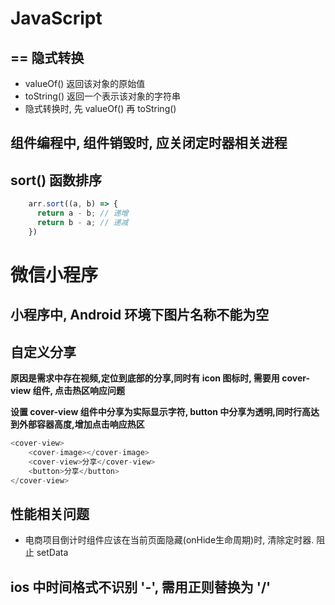 # JavaScript

## == 隐式转换

- valueOf() 返回该对象的原始值
- toString() 返回一个表示该对象的字符串
- 隐式转换时, 先 valueOf() 再 toString()

## 组件编程中, 组件销毁时, 应关闭定时器相关进程

## sort() 函数排序

```js
    arr.sort((a, b) => {
      return a - b; // 递增
      return b - a; // 递减
    })
```


# 微信小程序

## 小程序中, Android 环境下图片名称不能为空

## 自定义分享

**原因是需求中存在视频,定位到底部的分享,同时有 icon 图标时, 需要用 cover-view 组件, 点击热区响应问题**

**设置 cover-view 组件中分享为实际显示字符, button 中分享为透明,同时行高达到外部容器高度,增加点击响应热区**

```js
<cover-view>
    <cover-image></cover-image>
    <cover-view>分享</cover-view>
    <button>分享</button>
</cover-view>
```

## 性能相关问题

- 电商项目倒计时组件应该在当前页面隐藏(onHide生命周期)时, 清除定时器. 阻止 setData

## ios 中时间格式不识别 '-', 需用正则替换为 '/'


